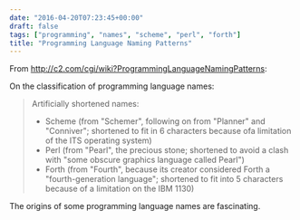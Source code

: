 ```yaml
---
date: "2016-04-20T07:23:45+00:00"
draft: false
tags: ["programming", "names", "scheme", "perl", "forth"]
title: "Programming Language Naming Patterns"
---
```

From http://c2.com/cgi/wiki?ProgrammingLanguageNamingPatterns:

On the classification of programming language names:

>Artificially shortened names:
>
>- Scheme (from "Schemer", following on from "Planner" and "Conniver"; shortened to fit in 6 characters because ofa limitation of the ITS operating system)
>- Perl (from "Pearl", the precious stone; shortened to avoid a clash with "some obscure graphics language called Pearl")
>- Forth (from "Fourth", because its creator considered Forth a "fourth-generation language"; shortened to fit into 5 characters because of a limitation on the IBM 1130)

The origins of some programming language names are fascinating.